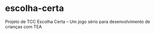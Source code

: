 # escolha-certa
Projeto de TCC Escolha Certa – Um jogo sério para desenvolvimento de crianças com TEA
